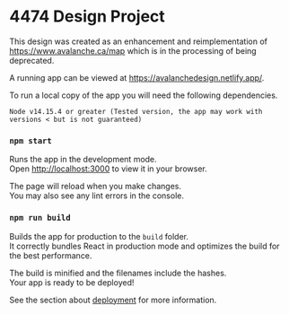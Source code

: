 # 4474 Design Project 

This design was created as an enhancement and reimplementation of https://www.avalanche.ca/map which is in the 
processing of being deprecated. 

A running app can be viewed at https://avalanchedesign.netlify.app/.

To run a local copy of the app you will need the following dependencies. 

```
Node v14.15.4 or greater (Tested version, the app may work with versions < but is not guaranteed)
```

### `npm start`

Runs the app in the development mode.\
Open [http://localhost:3000](http://localhost:3000) to view it in your browser.

The page will reload when you make changes.\
You may also see any lint errors in the console.


### `npm run build`

Builds the app for production to the `build` folder.\
It correctly bundles React in production mode and optimizes the build for the best performance.

The build is minified and the filenames include the hashes.\
Your app is ready to be deployed!

See the section about [deployment](https://facebook.github.io/create-react-app/docs/deployment) for more information.
